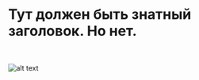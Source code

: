 # Тут должен быть знатный заголовок. Но нет.

<br>

![alt text](https://pp.userapi.com/c836636/v836636104/36509/AUsfSjaUCjE.jpg)
